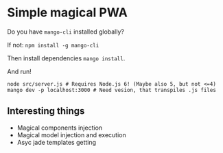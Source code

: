 Simple magical PWA
===========================

Do you have `mango-cli` installed globally?

If not: `npm install -g mango-cli`

Then install dependencies `mango install`.

And run!
```
node src/server.js # Requires Node.js 6! (Maybe also 5, but not <=4)
mango dev -p localhost:3000 # Need vesion, that transpiles .js files
```

Interesting things
------------------

- Magical components injection
- Magical model injection and execution
- Asyc jade templates getting
